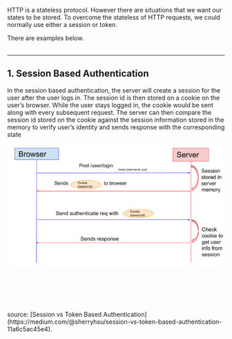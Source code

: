 HTTP is a stateless protocol. However there are situations that we want our states to be stored. To overcome the stateless of HTTP requests, we could normally use either a session or token.
<br>

There are examples below.
<br>
<br>
***
## 1. Session Based Authentication

In the session based authentication, the server will create a session for the user after the user logs in. The session id is then stored on a cookie on the user’s browser. While the user stays logged in, the cookie would be sent along with every subsequent request. The server can then compare the session id stored on the cookie against the session information stored in the memory to verify user’s identity and sends response with the corresponding state


![Session Based Authentication Flow](/images/session-auth.png)


<br>
<br>
<br>
<br>
<br>
source: [Session vs Token Based Authentication](https://medium.com/@sherryhsu/session-vs-token-based-authentication-11a6c5ac45e4).
